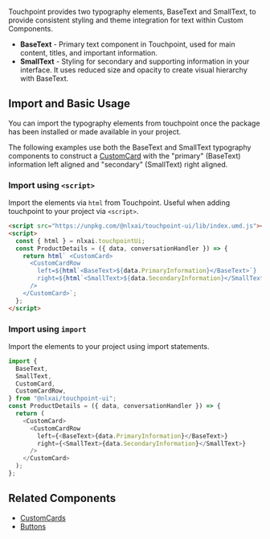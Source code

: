 Touchpoint provides two typography elements, BaseText and SmallText, to provide consistent styling and theme integration for text within Custom Components.

- **BaseText** - Primary text component in Touchpoint, used for main content, titles, and important information.
- **SmallText** - Styling for secondary and supporting information in your interface. It uses reduced size and opacity to create visual hierarchy with BaseText.

## Import and Basic Usage

You can import the typography elements from touchpoint once the package has been installed or made available in your project.

The following examples use both the BaseText and SmallText typography components to construct a [CustomCard](/touchpoint-CustomCards) with the "primary" (BaseText) information left aligned and "secondary" (SmallText) right aligned.

### Import using `<script>`

Import the elements via `html` from Touchpoint. Useful when adding touchpoint to your project via `<script>`.

```html
<script src="https://unpkg.com/@nlxai/touchpoint-ui/lib/index.umd.js"></script>
<script>
  const { html } = nlxai.touchpointUi;
  const ProductDetails = ({ data, conversationHandler }) => {
    return html` <CustomCard>
      <CustomCardRow
        left=${html`<BaseText>${data.PrimaryInformation}</BaseText>`}
        right=${html`<SmallText>${data.SecondaryInformation}</SmallText>`}
      />
    </CustomCard>`;
  };
</script>
```

### Import using `import`

Import the elements to your project using import statements.

```javascript
import {
  BaseText,
  SmallText,
  CustomCard,
  CustomCardRow,
} from "@nlxai/touchpoint-ui";
const ProductDetails = ({ data, conversationHandler }) => {
  return (
    <CustomCard>
      <CustomCardRow
        left={<BaseText>{data.PrimaryInformation}</BaseText>}
        right={<SmallText>{data.SecondaryInformation}</SmallText>}
      />
    </CustomCard>
  );
};
```

## Related Components

- [CustomCards](/touchpoint-CustomCards)
- [Buttons](/touchpoint-Buttons)
